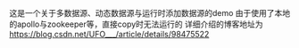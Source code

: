 这是一个关于多数据源、动态数据源与运行时添加数据源的demo
由于使用了本地的apollo与zookeeper等，直接copy时无法运行的
详细介绍的博客地址为 https://blog.csdn.net/UFO___/article/details/98475522
